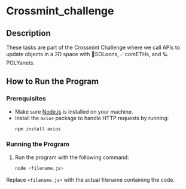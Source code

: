 
# Crossmint_challenge

## Description
These tasks are part of the Crossmint Challenge where we call APIs to update objects in a 2D space with 🌙SOLoons, ☄comETHs, and 🪐POLYanets.

## How to Run the Program

### Prerequisites
- Make sure [Node.js](https://nodejs.org/) is installed on your machine.
- Install the `axios` package to handle HTTP requests by running:
  ```bash
  npm install axios
  ```

### Running the Program
1. Run the program with the following command:
   ```bash
   node <filename.js>
   ```

Replace `<filename.js>` with the actual filename containing the code.
